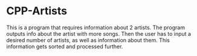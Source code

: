 # CPP-Artists
This is a program that requires information about 2 artists.
The program outputs info about the artist with more songs.
Then the user has to input a desired number of artists, as well as information about them.
This information gets sorted and processed further.
